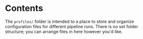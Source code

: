 # Contents
The `profiles/` folder is intended to a place to store and organize configuration files for different pipeline runs. There is no set folder structure; you can arrange files in here however you'd like. 